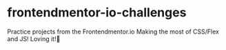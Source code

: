 # frontendmentor-io-challenges

Practice projects from the Frontendmentor.io
Making the most of CSS/Flex and JS!
Loving it!💖
